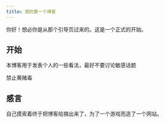 ```yaml
---
title: 我的第一个博客
---
```

你好！想必你是从那个引导页过来的。这是一个正式的开始。

## 开始

本博客用于发表个人的一些看法，最好不要讨论敏感话题

禁止黄赌毒


## 感言

自己摸索着终于把博客给搞出来了，为了一个游戏而造了一个网站。

